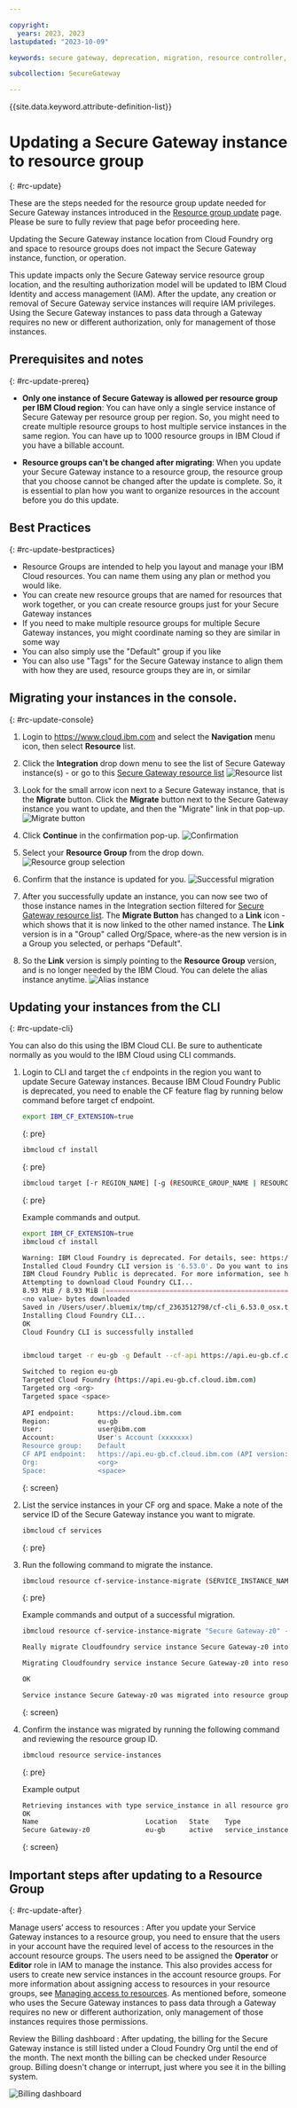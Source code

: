 ```yaml
---

copyright: 
  years: 2023, 2023
lastupdated: "2023-10-09"

keywords: secure gateway, deprecation, migration, resource controller, resource groups

subcollection: SecureGateway

---
```


{{site.data.keyword.attribute-definition-list}}


# Updating a Secure Gateway instance to resource group
{: #rc-update}



These are the steps needed for the resource group update needed for Secure Gateway instances introduced in the [Resource group update](/docs/SecureGateway?topic=SecureGateway-rc_resouce_groups) page. Please be sure to fully review that page befor proceeding here.


Updating the Secure Gateway instance location from Cloud Foundry org and space to resource groups does not impact the Secure Gateway instance, function, or operation.


This update impacts only the Secure Gateway service resource group location, and the resulting authorization model will be updated to IBM Cloud Identity and access management (IAM). After the update, any creation or removal of Secure Gateway service instances will require IAM privileges. Using the Secure Gateway instances to pass data through a Gateway requires no new or different authorization, only for management of those instances.


## Prerequisites and notes
{: #rc-update-prereq}

- **Only one instance of Secure Gateway is allowed per resource group per IBM Cloud region**: You can have only a single service instance of Secure Gateway per resource group per region. So, you might need to create multiple resource groups to host multiple service instances in the same region. You can have up to 1000 resource groups in IBM Cloud if you have a billable account.

- **Resource groups can't be changed after migrating**: When you update your Secure Gateway instance to a resource group, the resource group that you choose cannot be changed after the update is complete. So, it is essential to plan how you want to organize resources in the account before you do this update.

## Best Practices
{: #rc-update-bestpractices}


- Resource Groups are intended to help you layout and manage your IBM Cloud resources. You can name them using any plan or method you would like.
- You can create new resource groups that are named for resources that work together, or you can create resource groups just for your Secure Gateway instances
- If you need to make multiple resource groups for multiple Secure Gateway instances, you might coordinate naming so they are similar in some way
- You can also simply use the "Default" group if you like
- You can also use "Tags" for the Secure Gateway instance to align them with how they are used, resource groups they are in, or similar

## Migrating your instances in the console.
{: #rc-update-console}


1. Login to https://www.cloud.ibm.com and select the **Navigation** menu icon, then select **Resource** list.

1. Click the **Integration** drop down menu to see the list of Secure Gateway instance(s) - or go to this [Secure Gateway resource list](https://cloud.ibm.com/resources?product=Secure%20Gateway)
    ![Resource list](./images/image2.png "Resource list")
1. Look for the small arrow icon next to a Secure Gateway instance, that is the **Migrate** button. Click the **Migrate** button next to the Secure Gateway instance you want to update, and then the "Migrate" link in that pop-up.
    ![Migrate button](./images/image4.png "Migrate button")
1. Click **Continue** in the confirmation pop-up.
    ![Confirmation](./images/image6.png "Confirmation")
1. Select your **Resource Group** from the drop down.
    ![Resource group selection](./images/image7.png "Resource group selection")
1. Confirm that the instance is updated for you.
    ![Successful migration](./images/image8.png "Successful migration")
1. After you successfully update an instance, you can now see two of those instance names in the Integration section filtered for [Secure Gateway resource list](https://cloud.ibm.com/resources?product=Secure%20Gateway). The **Migrate Button** has changed to a **Link** icon - which shows that it is now linked to the other named instance. The **Link** version is in a "Group" called Org/Space, where-as the new version is in a Group you selected, or perhaps "Default".
1. So the **Link** version is simply pointing to the **Resource Group** version, and is no longer needed by the IBM Cloud. You can delete the alias instance anytime.
    ![Alias instance](./images/image11.png "Alias instance")  


## Updating your instances from the CLI
{: #rc-update-cli}

You can also do this using the IBM Cloud CLI. Be sure to authenticate normally as you would to the IBM Cloud using CLI commands.

1. Login to CLI and target the `cf` endpoints in the region you want to update Secure Gateway instances. Because IBM Cloud Foundry Public is deprecated, you need to enable the CF feature flag by running below command before target cf endpoint. 

    ```sh
    export IBM_CF_EXTENSION=true
    ```
    {: pre}

    ```sh
    ibmcloud cf install
    ```
    {: pre}

    ```sh
    ibmcloud target [-r REGION_NAME] [-g (RESOURCE_GROUP_NAME | RESOURCE_GROUP_ID [--cf-api ENDPOINT] [-o ORG] [-s SPACE]
    ```
    {: pre}

    Example commands and output.

    ```sh
    export IBM_CF_EXTENSION=true
    ibmcloud cf install

    Warning: IBM Cloud Foundry is deprecated. For details, see: https://cloud.ibm.com/docs/cloud-foundry-public?topic=cloud-foundry-public-deprecation
    Installed Cloud Foundry CLI version is '6.53.0'. Do you want to install and use latest version? [y/N] > y
    IBM Cloud Foundry Public is deprecated. For more information, see http://ibm.biz/ibmcf-announce
    Attempting to download Cloud Foundry CLI...
    8.93 MiB / 8.93 MiB [==============================================] 100.00% 1s
    <no value> bytes downloaded
    Saved in /Users/user/.bluemix/tmp/cf_2363512798/cf-cli_6.53.0_osx.tgz
    Installing Cloud Foundry CLI...
    OK
    Cloud Foundry CLI is successfully installed


    ibmcloud target -r eu-gb -g Default --cf-api https://api.eu-gb.cf.cloud.ibm.com -o <org> -s <space>

    Switched to region eu-gb
    Targeted Cloud Foundry (https://api.eu-gb.cf.cloud.ibm.com)
    Targeted org <org>
    Targeted space <space>
                      
    API endpoint:      https://cloud.ibm.com
    Region:            eu-gb
    User:              user@ibm.com
    Account:           User's Account (xxxxxxx)
    Resource group:    Default
    CF API endpoint:   https://api.eu-gb.cf.cloud.ibm.com (API version: 2.205.0)
    Org:               <org>
    Space:             <space>
    ```
    {: screen}


1. List the service instances in your CF org and space. Make a note of the service ID of the Secure Gateway instance you want to migrate.

    ```sh
    ibmcloud cf services
    ```
    {: pre}

1. Run the following command to migrate the instance.
    ```sh
    ibmcloud resource cf-service-instance-migrate (SERVICE_INSTANCE_NAME | SERVICE_INSTANCE_ID) [--resource-group-name RESOURCE_GROUP_NAME | --resource-group-id RESOURCE_GROUP_ID] [-f, --force] [-q, --quiet]
    ```
    {: pre}

    Example commands and output of a successful migration.
    ```sh
    ibmcloud resource cf-service-instance-migrate "Secure Gateway-z0" --resource-group-name Default

    Really migrate Cloudfoundry service instance Secure Gateway-z0 into resource group Default?> y

    Migrating Cloudfoundry service instance Secure Gateway-z0 into resource group Default as user@ibm.com...

    OK
    
    Service instance Secure Gateway-z0 was migrated into resource group Default successfully
    ```
    {: screen}


1. Confirm the instance was migrated by running the following command and reviewing the resource group ID.
   
    ```sh
    ibmcloud resource service-instances
    ```
    {: pre}

    Example output

    ```sh
    Retrieving instances with type service_instance in all resource groups in all locations under account User’s Account as user@ibm.com...
    OK
    Name                           Location   State    Type               Resource Group ID
    Secure Gateway-z0              eu-gb      active   service_instance   1b32c7b28b1c4ff786cc5a74376bc757
    ```
    {: screen}



## Important steps after updating to a Resource Group
{: #rc-update-after}

Manage users’ access to resources
:   After you update your Service Gateway instances to a resource group, you need to ensure that the users in your account have the required level of access to the resources in the account resource groups. The users need to be assigned the **Operator** or **Editor** role in IAM to manage the instance. This also provides access for users to create new service instances in the account resource groups. For more information about assigning access to resources in your resource groups, see [Managing access to resources](/docs/account?topic=account-assign-access-resources&interface=ui#assign-access-resources). As mentioned before, someone who uses the Secure Gateway instances to pass data through a Gateway requires no new or different authorization, only management of those instances requires those permissions.

Review the Billing dashboard
:   After updating, the billing for the Secure Gateway instance is still listed under a Cloud Foundry Org until the end of the month. The next month the billing can be checked under Resource group. Billing doesn't change or interrupt, just where you see it in the billing system.

![Billing dashboard](./images/image10.png "Billing dashboard") 


